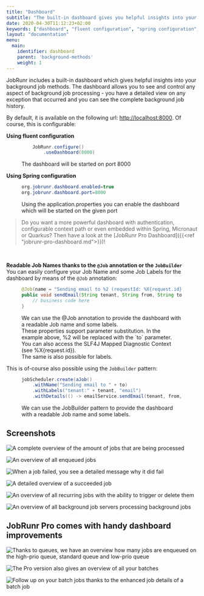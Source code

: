 ```yaml
---
title: "Dashboard"
subtitle: "The built-in dashboard gives you helpful insights into your background jobs"
date: 2020-04-30T11:12:23+02:00
keywords: ["dashboard", "fluent configuration", "spring configuration", "job overview", "find dashboard", "spring boot java configuration", "dashboard board"]
layout: "documentation"
menu: 
  main: 
    identifier: dashboard
    parent: 'background-methods'
    weight: 1
---
```

JobRunr includes a built-in dashboard which gives helpful insights into your background job methods. The dashboard allows you to see and control any aspect of background job processing - you have a detailed view on any exception that occurred and you can see the complete background job history.

By default, it is available on the following url: [http://localhost:8000](http://localhost:8000). Of course, this is configurable:

__Using fluent configuration__
<figure>

```java
    JobRunr.configure()
        .useDashboard(8000)
```
<figcaption>The dashboard will be started on port 8000</figcaption>
</figure>

__Using Spring configuration__
<figure>

```java
org.jobrunr.dashboard.enabled=true 
org.jobrunr.dashboard.port=8000
```
<figcaption>Using the application.properties you can enable the dashboard which will be started on the given port</figcaption>
</figure>

> Do you want a more powerful dashboard with authentication, configurable context path or even embedded within Spring, Micronaut or Quarkus? Then have a look at the [JobRunr Pro Dashboard]({{<ref "jobrunr-pro-dashboard.md">}})!

<br/>

__Readable Job Names thanks to the `@Job` annotation or the `JobBuilder`__<br/>
You can easily configure your Job Name and some Job Labels for the dashboard by means of the `@Job` annotation:
<figure>

```java
@Job(name = "Sending email to %2 (requestId: %X{request.id})", labels = {"tenant:%0", "email"})
public void sendEmail(String tenant, String from, String to, String subject, String body) {
    // business code here
}
```
<figcaption>We can use the @Job annotation to provide the dashboard with a readable Job name and some labels.<br/>These properties support parameter substitution. In the example above, %2 will be replaced with the `to` parameter. You can also access the SLF4J Mapped Diagnostic Context (see %X{request.id}).<br/>The same is also possible for labels.</figcaption>
</figure>

This is of-course also possible using the `JobBuilder` pattern:
<figure>

```java
jobScheduler.create(aJob()
    .withName("Sending email to " + to)
    .withLabels("tenant:" + tenant, "email")
    .withDetails(() -> emailService.sendEmail(tenant, from, to, subject, body)))
```
<figcaption>We can use the JobBuilder pattern to provide the dashboard with a readable Job name and some labels.</figcaption>
</figure>


## Screenshots

![](/documentation/jobrunr-overview-1.webp "A complete overview of the amount of jobs that are being processed")

![](/documentation/jobs-enqueued.webp "An overview of all enqueued jobs")

![](/documentation/job-details-failed-2.webp "When a job failed, you see a detailed message why it did fail")

![](/documentation/job-details-succeeded.webp "A detailed overview of a succeeded job")

![](/documentation/recurring-jobs-1.webp "An overview of all recurring jobs with the ability to trigger or delete them")

![](/documentation/job-servers.webp "An overview of all background job servers processing background jobs")

## JobRunr Pro comes with handy dashboard improvements

![](/documentation/jobrunr-pro-enqueued.webp "Thanks to queues, we have an overview how many jobs are enqueued on the high-prio queue, standard queue and low-prio queue")

![](/documentation/jobrunr-pro-batches.webp "The Pro version also gives an overview of all your batches")

![](/documentation/jobrunr-pro-batch-details.webp "Follow up on your batch jobs thanks to the enhanced job details of a batch job")
